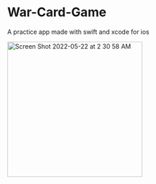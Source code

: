 # War-Card-Game
A practice app made with swift and xcode for ios

<img width="307" alt="Screen Shot 2022-05-22 at 2 30 58 AM" src="https://user-images.githubusercontent.com/79129047/169688807-9914d6e8-2183-4213-a1a2-ac3e5a956b79.png">
